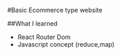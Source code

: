 #Basic Ecommerce type website

##What I learned
* React Router Dom
* Javascript concept (reduce,map)
